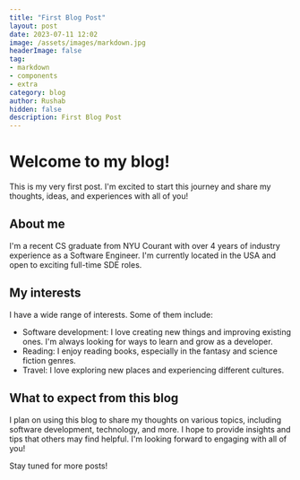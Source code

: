 ```yaml
---
title: "First Blog Post"
layout: post
date: 2023-07-11 12:02
image: /assets/images/markdown.jpg
headerImage: false
tag:
- markdown
- components
- extra
category: blog
author: Rushab
hidden: false
description: First Blog Post
---
```


# Welcome to my blog!

This is my very first post. I'm excited to start this journey and share my thoughts, ideas, and experiences with all of you!

## About me

I'm a recent CS graduate from NYU Courant with over 4 years of industry experience as a Software Engineer. I'm currently located in the USA and open to exciting full-time SDE roles.

## My interests

I have a wide range of interests. Some of them include:

- Software development: I love creating new things and improving existing ones. I'm always looking for ways to learn and grow as a developer.
- Reading: I enjoy reading books, especially in the fantasy and science fiction genres.
- Travel: I love exploring new places and experiencing different cultures.

## What to expect from this blog

I plan on using this blog to share my thoughts on various topics, including software development, technology, and more. I hope to provide insights and tips that others may find helpful. I'm looking forward to engaging with all of you!

Stay tuned for more posts!
